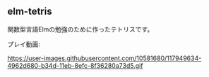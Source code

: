 ## elm-tetris
関数型言語Elmの勉強のために作ったテトリスです。

プレイ動画:

https://user-images.githubusercontent.com/10581680/117949634-4962d680-b34d-11eb-8efc-8f36280a73d5.gif
